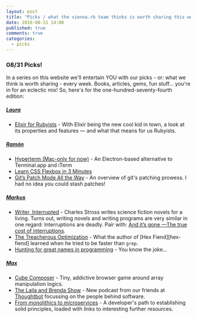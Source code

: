 ```yaml
---
layout: post
title: "Picks / what the vienna.rb team thinks is worth sharing this week"
date: 2016-08-31 14:00
published: true
comments: true
categories:
  - picks
---
```


### 08/31 Picks!

In a series on this website we'll entertain YOU with our picks - or: what we think is worth sharing - every week.
Books, articles, gems, fun stuff... you're in for an eclectic mix! So, here's for the one-hundred-seventy-fourth edition:


##### [Laura][1]
- [Elixir for Rubyists][2] - With Elixir being the new cool kid in town, a look at its properties and features — and what that means for us Rubyists.

##### [Ramón][5]
- [Hyperterm (Mac-only for now)][6] - An Electron-based alternative to Terminal.app and iTerm
- [Learn CSS Flexbox in 3 Minutes][7]
- [Git’s Patch Mode All the Way][8] - An overview of git's patching prowess. I had no idea you could stash patches!

##### [Markus][9]
- [Writer, Interrupted][10] - Charles Stross writes science fiction novels for a living. Turns out, writing novels and writing programs are very similar in one regard: Interruptions are deadly. Pair with: [And it’s gone —The true cost of interruptions][10-2].
- [The Treacherous Optimization][11] - What the author of [Hex Fiend][hex-fiend] learned when he tried to be faster than `grep`.
- [Hunting for great names in programming][12] - You know the joke&hellip;

##### [Max][13]
- [Cube Composer][14] - Tiny, addictive browser game around array manipulation logics.
- [The Laila and Brenda Show][15] - New podcast from our friends at [Thoughtbot][15-1] focussing on the people behind software.
- [From monolithics to microservices][16] - A developer's path to establishing solid principles, loaded with links to interesting further resources.



[1]: http://www.twitter.com/alicetragedy
[2]: https://robots.thoughtbot.com/elixir-for-rubyists
[3]:
[4]:

[5]: https://twitter.com/senorhuidobro
[6]: https://hyperterm.org/
[7]: https://medium.com/learning-new-stuff/learn-css-flexbox-in-3-minutes-c616c7070672#.2k72ubfst
[8]: https://blog.petrzemek.net/2016/07/10/git-patch-mode-all-the-way/

[9]: https://twitter.com/nuclearsquid
[10]: http://www.antipope.org/charlie/blog-static/2016/08/writer-interrupted.html
[10-2]: https://jaxenter.com/aaaand-gone-true-cost-interruptions-128741.html
[11]: http://ridiculousfish.com/blog/posts/old-age-and-treachery.html
[12]: https://m.signalvnoise.com/hunting-for-great-names-in-programming-16f624c8fc03

[13]: http://www.twitter.com/klappradla
[14]: http://david-peter.de/cube-composer/
[15]: http://lailaandbrenda.fm/
[15-1]: https://twitter.com/thoughtbot
[16]: https://medium.com/@ccverak/from-monolithics-to-microservices-e87841ce11fd#.ic0nkn29n
